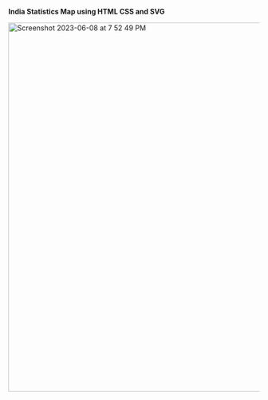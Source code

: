 <b>India Statistics Map using HTML CSS and SVG</b>

<img width="741" alt="Screenshot 2023-06-08 at 7 52 49 PM" src="https://github.com/dnmanveet/India-Statisctic-Map-using-HTML-CSS-and-SVG/assets/29728855/723f4d23-0ae7-4b13-9dd8-151ced6614fc">
